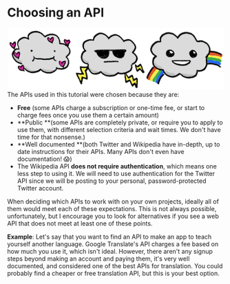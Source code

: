 # Choosing an API
![](/assets/apis.png)
The APIs used in this tutorial were chosen because they are:

* **Free** (some APIs charge a subscription or one-time fee, or start to charge fees once you use them a certain amount\)
* **Public **\(some APIs are completely private, or require you to apply to use them, with different selection criteria and wait times. We don't have time for that nonsense.\)
* **Well documented **\(both Twitter and Wikipedia have in-depth, up to date instructions for their APIs. Many APIs 
don't even have  documentation! 😱)
* The Wikipedia API **does not require authentication**, which means one less step to using it. We will need to use authentication for the Twitter API since we will be posting to your personal, password-protected Twitter account.

When deciding which APIs to work with on your own projects, ideally all of them would meet each of these expectations. This is not always possible, unfortunately, but I encourage you to look for alternatives if you see a web API that does not meet at least one of these points.

**Example**: Let's say that you want to find an API to make an app to teach yourself another language. Google Translate's API charges a fee based on how much you use it, which isn't ideal. However, there aren't any signup steps beyond making an account and paying them, it's very well documented, and considered one of the best APIs for translation. You could probably find a cheaper or free translation API, but this is your best option.
